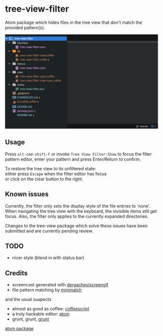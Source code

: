 # tree-view-filter

Atom package which hides files in the tree view that don't match the provided pattern(s).

![screencast](https://raw.githubusercontent.com/monsterkodi/tree-view-filter/master/img/screencast.gif)

## Usage

Press `alt-cmd-shift-f` or invoke `Tree View Filter:Show` to focus the filter pattern editor, 
enter your pattern and press Enter/Return to confirm.

To restore the tree view to its unfiltered state:  
either press `Escape` when the filter editor has focus  
or click on the clear button to the right.

## Known issues

Currently, the filter only sets the display style of the file entries to 'none'. 
When navigating the tree view with the keyboard, the invisible items still get focus.
Also, the filter only applies to the currently expanded directories. 

Changes to the tree-view package which solve these issues have been submitted and are currently pending review.

## TODO

* nicer style (blend in with status bar)

## Credits

* screencast generated with [dergachev/screengif](https://github.com/dergachev/screengif)
* file pattern matching by [minimatch](https://www.npmjs.com/package/minimatch)

and the usual suspects

* almost as good as coffee: [coffeescript](http://coffeescript.org/)
* a truly hackable editor: [atom](https://atom.io/)
* grunt, grunt, [grunt](http://gruntjs.com/)

[atom package](https://atom.io/packages/tree-view-filter)
